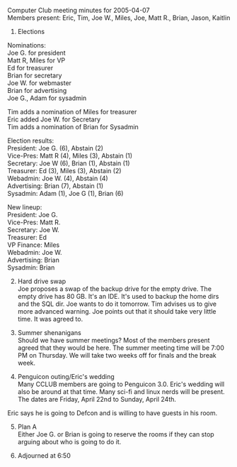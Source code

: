 Computer Club meeting minutes for 2005-04-07<br>
Members present: Eric, Tim, Joe W., Miles, Joe, Matt R., Brian, Jason, Kaitlin<p>

1) Elections<br>

Nominations:<br>
 Joe G. for president<br>
 Matt R, Miles for VP<br>
 Ed for treasurer<br>
 Brian for secretary<br>
 Joe W. for webmaster<br>
 Brian for advertising<br>
 Joe G., Adam for sysadmin<p>

 Tim adds a nomination of Miles for treasurer<br>
 Eric added Joe W. for Secretary<br> 
 Tim adds a nomination of Brian for Sysadmin<p>
 
Election results:<br>
President: Joe G. (6), Abstain (2)<br>
Vice-Pres: Matt R (4), Miles (3), Abstain (1)<br>
Secretary: Joe W (6), Brian (1), Abstain (1)<br>
Treasurer: Ed (3), Miles (3), Abstain (2)<br>
Webadmin: Joe W. (4), Abstain (4)<br>
Advertising: Brian (7), Abstain (1)<br>
Sysadmin: Adam (1), Joe G (1), Brian (6)<p>

New lineup:<br>
President: Joe G.<br>
Vice-Pres: Matt R.<br>
Secretary: Joe W.<br>
Treasurer: Ed<br>
VP Finance: Miles<br>
Webadmin: Joe W.<br>
Advertising: Brian<br>
Sysadmin: Brian<p>

2) Hard drive swap<br>
Joe proposes a swap of the backup drive for the empty drive.  The empty drive
has 80 GB.  It's an IDE.  It's used to backup the home dirs and the SQL dir.
Joe wants to do it tomorrow.  Tim advises us to give more advanced warning.
Joe points out that it should take very little time.  It was agreed to.<p>

3) Summer shenanigans<br>
Should we have summer meetings?  Most of the members present agreed that they
would be here.  The summer meeting time will be 7:00 PM on Thursday. We will
take two weeks off for finals and the break week.<br>

4) Penguicon outing/Eric's wedding<br>
Many CCLUB members are going to Penguicon 3.0.  Eric's wedding will also be
around at that time.  Many sci-fi and linux nerds will be present.  The dates
are Friday, April 22nd to Sunday, April 24th. <p>

Eric says he is going to Defcon and is willing to have guests in his room.<p>

5) Plan A<br>
Either Joe G. or Brian is going to reserve the rooms if they can stop arguing
about who is going to do it.<p>

6) Adjourned at 6:50
